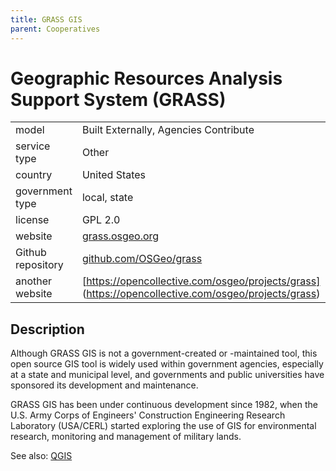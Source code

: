 ```yaml
---
title: GRASS GIS
parent: Cooperatives
---
```


# Geographic Resources Analysis Support System (GRASS)

|                   |                                          |
|:------------------|:-----------------------------------------|
| model             | Built Externally, Agencies Contribute
| service type      | Other
| country           | United States
| government type   | local, state
| license           | GPL 2.0
| website           | [grass.osgeo.org](https://grass.osgeo.org/)
| Github repository	| [github.com/OSGeo/grass](https://github.com/OSGeo/grass)
| another website | [https://opencollective.com/osgeo/projects/grass] (https://opencollective.com/osgeo/projects/grass) 

## Description
Although GRASS GIS is not a government-created or -maintained tool, this open source GIS tool is widely used within government agencies, especially at a state and municipal level, and governments and public universities have sponsored its development and maintenance.

GRASS GIS has been under continuous development since 1982, when the U.S. Army Corps of Engineers' Construction Engineering Research Laboratory (USA/CERL) started exploring the use of GIS for environmental research, monitoring and management of military lands.

See also: [QGIS](qgis.html)
